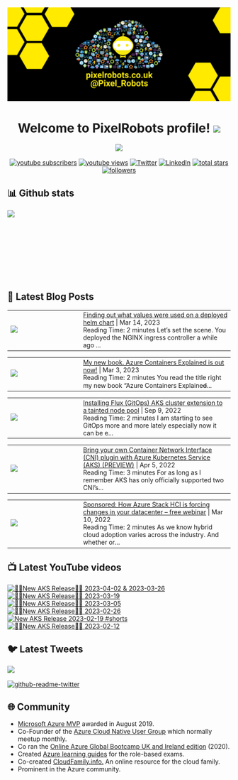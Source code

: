 ## [![PixelRobots header](https://github.com/PixelRobots/PixelRobots/blob/master/images/PixelRobots_Desktop_Wallpaper.png?raw=true)](https://pixelrobots.co.uk)

<h1 align="center">
  Welcome to PixelRobots profile!
  <img src="https://media.giphy.com/media/hvRJCLFzcasrR4ia7z/giphy.gif" width="28">
</h1>

<!-- Typing SVG by DenverCoder1 - https://github.com/DenverCoder1/readme-typing-svg -->
<p align="center">
  <a href="https://github.com/DenverCoder1/readme-typing-svg"><img src="https://readme-typing-svg.herokuapp.com/?lines=Azure%20Advocate%20and%20Microsoft%20MVP;Sysadmin%20at%20heart;15%2B%20years%20of%20IT%20experience;Always%20learning%20new%20things&font=roboto&center=true&width=440&height=45&color=ffea00&vCenter=true&size=22"></a>
</p>


<p align="center">
  <a href="https://www.youtube.com/c/pixelrobots?sub_confirmation=1">
    <img alt="youtube subscribers" title="Subscribe to my YouTube channel" src="https://img.shields.io/youtube/channel/subscribers/UCs6gF5L-7iaoHlTDYpAlgsQ?style=for-the-badge&logo=youtube&logoColor=white&link=https://www.youtube.com/c/pixelrobots?sub_confirmation=1"/></a> 
  <a href="https://www.youtube.com/c/pixelrobots?sub_confirmation=1">
    <img alt="youtube views" title="YouTube views" src="https://img.shields.io/youtube/channel/views/UCs6gF5L-7iaoHlTDYpAlgsQ?style=for-the-badge&logo=youtube&logoColor=white&link=https://www.youtube.com/c/pixelrobots?sub_confirmation=1"/></a> 
  <a href="https://twitter.com/pixel_robots?ref_src=twsrc%5Etfw">
    <img alt="Twitter" title="Twitter" src="https://img.shields.io/twitter/follow/pixel_robots?color=lightblue&label=%40pixel_robots&logo=twitter&logoColor=white&style=for-the-badge"></a>
  <a href="https://www.linkedin.com/in/richard-hooper-uk">
    <img alt="LinkedIn" title="LinkedIn" src="https://img.shields.io/badge/-Richard%20Hooper-blue?style=for-the-badge&logo=Linkedin&logoColor=white/"></a>
  <a href="https://github.com/pixelrobots?tab=repositories&sort=stargazers">
    <img alt="total stars" title="Total stars on GitHub" src="https://img.shields.io/github/stars/pixelrobots?logo=github&logoColor=white&style=for-the-badge"/></a>
  <a href="https://github.com/pixelrobots?tab=followers">
    <img alt="followers" title="Follow me on Github" src="https://img.shields.io/github/followers/pixelrobots?style=for-the-badge&logo=github&logoColor=white"/></a>
</p>


## 📊 Github stats
<p >
  <img align="left" src="https://github-readme-stats.vercel.app/api?username=pixelrobots&show_icons=true&bg_color=ffea00&title_color=000000&text_color=000000&icon_color=ff0000&hide_border=true&count_private=true" />
</p>

</br>
</br>
</br>
</br>
</br>
</br>
</br>
</br>
</br>

## 📝 Latest Blog Posts
<!-- BLOG-POST-LIST:START --><table style="width:100%"><tr><td style="width:150px"><a href="https://pixelrobots.co.uk/2023/03/finding-out-what-values-were-used-on-a-deployed-helm-chart/?utm_source=rss&utm_medium=rss&utm_campaign=finding-out-what-values-were-used-on-a-deployed-helm-chart"><img width="280px" src="https://pixelrobots.co.uk/wp-content/uploads/2023/03/GitOps-360-×-240-px-3.png"></a></td><td><a href="https://pixelrobots.co.uk/2023/03/finding-out-what-values-were-used-on-a-deployed-helm-chart/?utm_source=rss&utm_medium=rss&utm_campaign=finding-out-what-values-were-used-on-a-deployed-helm-chart">Finding out what values were used on a deployed helm chart</a> | Mar 14, 2023 <br> Reading Time:  2 minutes Let’s set the scene. You deployed the NGINX ingress controller a while ago ...</td></tr></table>
<table style="width:100%"><tr><td style="width:150px"><a href="https://pixelrobots.co.uk/2023/03/my-new-book-azure-containers-explained-is-out-now/?utm_source=rss&utm_medium=rss&utm_campaign=my-new-book-azure-containers-explained-is-out-now"><img width="280px" src="https://pixelrobots.co.uk/wp-content/uploads/2023/03/GitOps-360-×-240-px-2.png"></a></td><td><a href="https://pixelrobots.co.uk/2023/03/my-new-book-azure-containers-explained-is-out-now/?utm_source=rss&utm_medium=rss&utm_campaign=my-new-book-azure-containers-explained-is-out-now">My new book. Azure Containers Explained is out now!</a> | Mar 3, 2023 <br> Reading Time:  2 minutes You read the title right my new book &#8220;Azure Containers Explained&#822...</td></tr></table>
<table style="width:100%"><tr><td style="width:150px"><a href="https://pixelrobots.co.uk/2022/09/installing-flux-gitops-aks-cluster-extension-to-a-tainted-node-pool/?utm_source=rss&utm_medium=rss&utm_campaign=installing-flux-gitops-aks-cluster-extension-to-a-tainted-node-pool"><img width="280px" src="https://pixelrobots.co.uk/wp-content/uploads/2022/09/GitOps-360-×-240-px-1.png"></a></td><td><a href="https://pixelrobots.co.uk/2022/09/installing-flux-gitops-aks-cluster-extension-to-a-tainted-node-pool/?utm_source=rss&utm_medium=rss&utm_campaign=installing-flux-gitops-aks-cluster-extension-to-a-tainted-node-pool">Installing Flux (GitOps) AKS cluster extension to a tainted node pool</a> | Sep 9, 2022 <br> Reading Time:  2 minutes I am starting to see GitOps more and more lately especially now it can be e...</td></tr></table>
<table style="width:100%"><tr><td style="width:150px"><a href="https://pixelrobots.co.uk/2022/04/bring-your-own-container-network-interface-cni-plugin-with-azure-kubernetes-service-aks-preview/?utm_source=rss&utm_medium=rss&utm_campaign=bring-your-own-container-network-interface-cni-plugin-with-azure-kubernetes-service-aks-preview"><img width="280px" src="https://pixelrobots.co.uk/wp-content/uploads/2022/04/Copy-of-handson.png"></a></td><td><a href="https://pixelrobots.co.uk/2022/04/bring-your-own-container-network-interface-cni-plugin-with-azure-kubernetes-service-aks-preview/?utm_source=rss&utm_medium=rss&utm_campaign=bring-your-own-container-network-interface-cni-plugin-with-azure-kubernetes-service-aks-preview">Bring your own Container Network Interface (CNI) plugin with Azure Kubernetes Service (AKS) (PREVIEW)</a> | Apr 5, 2022 <br> Reading Time:  3 minutes For as long as I remember AKS has only officially supported two CNI&#8217;s...</td></tr></table>
<table style="width:100%"><tr><td style="width:150px"><a href="https://pixelrobots.co.uk/2022/03/sponsored-how-azure-stack-hci-is-forcing-changes-in-your-datacenter-free-webinar/?utm_source=rss&utm_medium=rss&utm_campaign=sponsored-how-azure-stack-hci-is-forcing-changes-in-your-datacenter-free-webinar"><img width="280px" src="https://pixelrobots.co.uk/wp-content/uploads/2022/03/1200x630-no-button.jpg"></a></td><td><a href="https://pixelrobots.co.uk/2022/03/sponsored-how-azure-stack-hci-is-forcing-changes-in-your-datacenter-free-webinar/?utm_source=rss&utm_medium=rss&utm_campaign=sponsored-how-azure-stack-hci-is-forcing-changes-in-your-datacenter-free-webinar">Sponsored: How Azure Stack HCI is forcing changes in your datacenter – free webinar</a> | Mar 10, 2022 <br> Reading Time:  2 minutes As we know hybrid cloud adoption varies across the industry. And whether or...</td></tr></table>
<!-- BLOG-POST-LIST:END -->

## 📺 Latest YouTube videos
<!-- BEGIN YOUTUBE-CARDS -->
[![🚨📢New AKS Release📢🚨 2023-04-02 & 2023-03-26](https://ytcards.demolab.com/?id=JZ7A1eZcXLM&title=%F0%9F%9A%A8%F0%9F%93%A2New+AKS+Release%F0%9F%93%A2%F0%9F%9A%A8+2023-04-02+%26+2023-03-26&lang=en&timestamp=1681319768&background_color=%230d1117&title_color=%23ffffff&stats_color=%23dedede&width=250 "🚨📢New AKS Release📢🚨 2023-04-02 & 2023-03-26")](https://www.youtube.com/watch?v=JZ7A1eZcXLM)
[![🚨📢New AKS Release📢🚨 2023-03-19](https://ytcards.demolab.com/?id=vbJK-_5ZPns&title=%F0%9F%9A%A8%F0%9F%93%A2New+AKS+Release%F0%9F%93%A2%F0%9F%9A%A8+2023-03-19&lang=en&timestamp=1680115411&background_color=%230d1117&title_color=%23ffffff&stats_color=%23dedede&width=250 "🚨📢New AKS Release📢🚨 2023-03-19")](https://www.youtube.com/watch?v=vbJK-_5ZPns)
[![🚨📢New AKS Release📢🚨 2023-03-05](https://ytcards.demolab.com/?id=P65MP0XRuxI&title=%F0%9F%9A%A8%F0%9F%93%A2New+AKS+Release%F0%9F%93%A2%F0%9F%9A%A8+2023-03-05&lang=en&timestamp=1678955130&background_color=%230d1117&title_color=%23ffffff&stats_color=%23dedede&width=250 "🚨📢New AKS Release📢🚨 2023-03-05")](https://www.youtube.com/watch?v=P65MP0XRuxI)
[![🚨📢New AKS Release📢🚨 2023-02-26](https://ytcards.demolab.com/?id=W3BUE-uoLRo&title=%F0%9F%9A%A8%F0%9F%93%A2New+AKS+Release%F0%9F%93%A2%F0%9F%9A%A8+2023-02-26&lang=en&timestamp=1677838392&background_color=%230d1117&title_color=%23ffffff&stats_color=%23dedede&width=250 "🚨📢New AKS Release📢🚨 2023-02-26")](https://www.youtube.com/watch?v=W3BUE-uoLRo)
[![New AKS Release 2023-02-19 #shorts](https://ytcards.demolab.com/?id=E1USlyXcmQ8&title=New+AKS+Release+2023-02-19+%23shorts&lang=en&timestamp=1677421524&background_color=%230d1117&title_color=%23ffffff&stats_color=%23dedede&width=250 "New AKS Release 2023-02-19 #shorts")](https://www.youtube.com/watch?v=E1USlyXcmQ8)
[![🚨📢New AKS Release📢🚨 2023-02-12](https://ytcards.demolab.com/?id=iBYAUbdsX7w&title=%F0%9F%9A%A8%F0%9F%93%A2New+AKS+Release%F0%9F%93%A2%F0%9F%9A%A8+2023-02-12&lang=en&timestamp=1676967703&background_color=%230d1117&title_color=%23ffffff&stats_color=%23dedede&width=250 "🚨📢New AKS Release📢🚨 2023-02-12")](https://www.youtube.com/watch?v=iBYAUbdsX7w)
<!-- END YOUTUBE-CARDS -->


## 🐦 Latest Tweets


[<img src="https://img.shields.io/badge/-Follow-blue?style=for-the-badge&logo=twitter&logoColor=white"/>](https://twitter.com/pixel_robots?ref_src=twsrc%5Etfw")


[![github-readme-twitter](https://github-readme-twitter.gazf.vercel.app/api?id=pixel_robots&layout=wide)](https://github.com/gazf/github-readme-twitter)


## :globe_with_meridians: Community
- <a href="https://mvp.microsoft.com/en-us/PublicProfile/5003450?fullName=Richard%20Hooper=1">Microsoft Azure MVP</a> awarded in August 2019.
- Co-Founder of the <a href="https://azurecloudnative.io/">Azure Cloud Native User Group</a> which normally meetup monthly.
- Co ran the <a href="https://www.youtube.com/channel/UC6SpVz6lkAbOjAlvMxL8TmA">Online Azure Global Bootcamp UK and Ireland edition</a> (2020).
- Created <a href="https://github.com/PixelRobots/Azure-Study-Guides">Azure learning guides</a> for the role-based exams.
- Co-created <a href="https://cloudfamily.info/">CloudFamily.info.</a> An online resource for the cloud family.
- Prominent in the Azure community.

<!--
### 💻 Projects
- 


### 📖 Azure Learning Resources
- 

### 📫 Where to find me
- <a href="https://pixelrobots.co.uk">Blog</a>
- <a href="https://twitter.com/Pixel_Robots">Twitter</a>
- <a href="https://www.youtube.com/channel/UCs6gF5L-7iaoHlTDYpAlgsQ/">YouTube</a>
- <a href="https://www.linkedin.com/in/richard-hooper-598a1412/">LinkedIn</a>
-->
